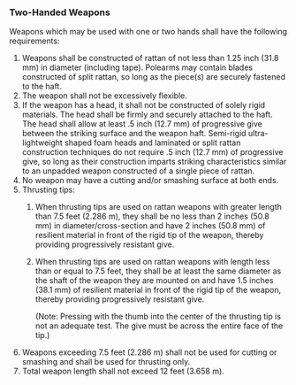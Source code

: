 ### Two-Handed Weapons
Weapons which may be used with one or two hands shall have the following requirements:

1.  Weapons shall be constructed of rattan of not less than 1.25 inch (31.8 mm) in diameter (including tape). Polearms may contain blades constructed of split rattan, so long as the piece(s) are securely fastened to the haft.
2.  The weapon shall not be excessively flexible.
3.  If the weapon has a head, it shall not be constructed of solely rigid materials. The head shall be firmly and securely attached to the haft. The head shall allow at least .5 inch (12.7 mm) of progressive give between the striking surface and the weapon haft. Semi-rigid ultra-lightweight shaped foam heads and laminated or split rattan construction techniques do not require .5 inch (12.7 mm) of progressive give, so long as their construction imparts striking characteristics similar to an unpadded weapon constructed of a single piece of rattan.
4.  No weapon may have a cutting and/or smashing surface at both ends.
5.  Thrusting tips: 
    1.  When thrusting tips are used on rattan weapons with greater length than 7.5 feet (2.286 m), they shall be no less than 2 inches (50.8 mm) in diameter/cross-section and have 2 inches (50.8 mm) of resilient material in front of the rigid tip of the weapon, thereby providing progressively resistant give.
    2.  When thrusting tips are used on rattan weapons with length less than or equal to 7.5 feet, they shall be at least the same diameter as the shaft of the weapon they are mounted on and have 1.5 inches (38.1 mm) of resilient material in front of the rigid tip of the weapon, thereby providing progressively resistant give.

        (Note: Pressing with the thumb into the center of the thrusting tip is not an adequate test. The give must be across the entire face of the tip.)
6.  Weapons exceeding 7.5 feet (2.286 m) shall not be used for cutting or smashing and shall be used for thrusting only.
7.  Total weapon length shall not exceed 12 feet (3.658 m).


